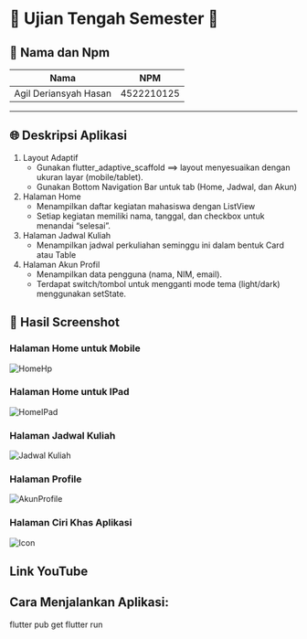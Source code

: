 # 🌟 Ujian Tengah Semester 🌟

## 👥 Nama dan Npm
| Nama                  | NPM        |
|-----------------------|------------|
| Agil Deriansyah Hasan | 4522210125 |

---

## 🌐 Deskripsi Aplikasi

1. Layout Adaptif
    - Gunakan flutter_adaptive_scaffold ==> layout menyesuaikan dengan ukuran layar (mobile/tablet).
    - Gunakan Bottom Navigation Bar untuk tab (Home, Jadwal, dan Akun)
2. Halaman Home
    - Menampilkan daftar kegiatan mahasiswa dengan ListView
    - Setiap kegiatan memiliki nama, tanggal, dan checkbox untuk menandai “selesai”.
3. Halaman Jadwal Kuliah
    - Menampilkan jadwal perkuliahan seminggu ini dalam bentuk Card atau Table
4. Halaman Akun Profil
    - Menampilkan data pengguna (nama, NIM, email).
    - Terdapat switch/tombol untuk mengganti mode tema (light/dark) menggunakan setState.

## 📸 Hasil Screenshot

### Halaman Home untuk Mobile
![HomeHp](screenshot/HomeHP.png)

### Halaman Home untuk IPad
![HomeIPad](screenshot/HomeIPad.png)

### Halaman Jadwal Kuliah
![Jadwal Kuliah](screenshot/Jadwal.png)

### Halaman Profile
![AkunProfile](screenshot/Profile.png)

### Halaman Ciri Khas Aplikasi
![Icon](screenshot/Icon.png)


## Link YouTube

## Cara Menjalankan Aplikasi:

flutter pub get flutter run
